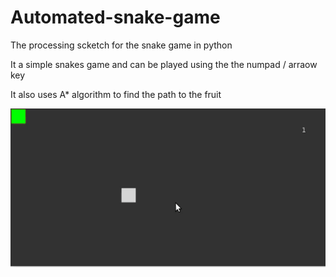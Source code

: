 # Automated-snake-game
The processing  scketch for the snake game in python 


It a simple snakes game and can be played using the the numpad / arraow key


It also uses A* algorithm to find the path to the fruit

![](test.gif)
